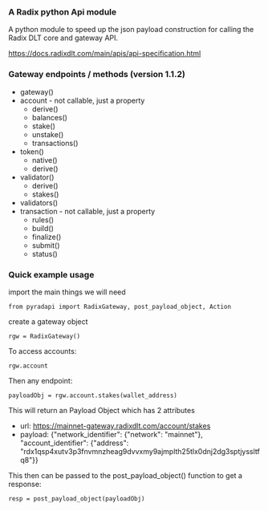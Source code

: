 ### A Radix python Api module

A python module to speed up the json payload construction for calling the Radix DLT core and gateway API.

https://docs.radixdlt.com/main/apis/api-specification.html

### Gateway endpoints / methods (version 1.1.2)
- gateway()
- account - not callable, just a property
    - derive()
    - balances()
    - stake()
    - unstake()
    - transactions()
- token()
    - native()
    - derive()
- validator()
    - derive()
    - stakes()
- validators()
- transaction - not callable, just a property
    - rules()
    - build()
    - finalize()
    - submit()
    - status()



### Quick example usage
import the main things we will need

    from pyradapi import RadixGateway, post_payload_object, Action

create a gateway object

    rgw = RadixGateway()

To access accounts:

    rgw.account

Then any endpoint:

    payloadObj = rgw.account.stakes(wallet_address)

This will return an Payload Object which has 2 attributes

 - url:		https://mainnet-gateway.radixdlt.com/account/stakes 
 - payload:	{"network_identifier": {"network": "mainnet"}, "account_identifier": {"address": "rdx1qsp4xutv3p3fnvmnzheag9dvvxmy9ajmplth25tlx0dnj2dg3sptjyssltfq8"}}


This then can be passed to the post_payload_object() function to get a response:

    resp = post_payload_object(payloadObj)



